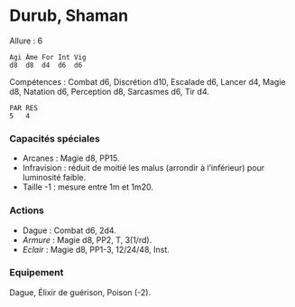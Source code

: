 # Durub, Shaman

Allure : 6

	Agi	Âme	For	Int	Vig
	d8	d8	d4	d6	d6

Compétences : Combat d6, Discrétion d10, Escalade d6, Lancer d4, Magie d8, Natation d6, Perception d8, Sarcasmes d6, Tir d4.

	PAR	RES
	5	4

### Capacités spéciales
- Arcanes : Magie d8, PP15.
- Infravision : réduit de moitié les malus (arrondir à l’inférieur) pour luminosité faible.
- Taille -1 : mesure entre 1m et 1m20.

### Actions
- Dague : Combat d6, 2d4.
- _Armure_ : Magie d8, PP2, T, 3(1/rd).
- _Eclair_ : Magie d8, PP1-3, 12/24/48, Inst.

### Equipement
Dague, Élixir de guérison, Poison (-2).

